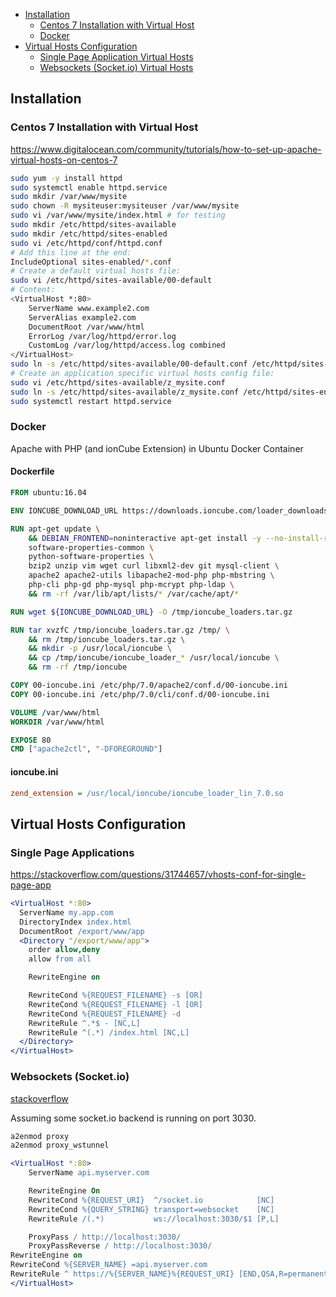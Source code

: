 - [Installation](#installation)
  - [Centos 7 Installation with Virtual Host](#centos-7-installation-with-virtual-host)
  - [Docker](#docker)
- [Virtual Hosts Configuration](#virtual-hosts-configuration)
  - [Single Page Application Virtual Hosts](#single-page-applications)
  - [Websockets (Socket.io) Virtual Hosts](#websockets-socketio)

## Installation

### Centos 7 Installation with Virtual Host

https://www.digitalocean.com/community/tutorials/how-to-set-up-apache-virtual-hosts-on-centos-7


```bash
sudo yum -y install httpd
sudo systemctl enable httpd.service
sudo mkdir /var/www/mysite
sudo chown -R mysiteuser:mysiteuser /var/www/mysite
sudo vi /var/www/mysite/index.html # for testing
sudo mkdir /etc/httpd/sites-available
sudo mkdir /etc/httpd/sites-enabled
sudo vi /etc/httpd/conf/httpd.conf
# Add this line at the end:
IncludeOptional sites-enabled/*.conf
# Create a default virtual hosts file:
sudo vi /etc/httpd/sites-available/00-default
# Content:
<VirtualHost *:80>
    ServerName www.example2.com
    ServerAlias example2.com
    DocumentRoot /var/www/html
    ErrorLog /var/log/httpd/error.log
    CustomLog /var/log/httpd/access.log combined
</VirtualHost>
sudo ln -s /etc/httpd/sites-available/00-default.conf /etc/httpd/sites-enabled/
# Create an application specific virtual hosts config file:
sudo vi /etc/httpd/sites-available/z_mysite.conf
sudo ln -s /etc/httpd/sites-available/z_mysite.conf /etc/httpd/sites-enabled/
sudo systemctl restart httpd.service
```

### Docker

Apache with PHP (and ionCube Extension) in Ubuntu Docker Container

#### Dockerfile

```dockerfile
FROM ubuntu:16.04

ENV IONCUBE_DOWNLOAD_URL https://downloads.ioncube.com/loader_downloads/ioncube_loaders_lin_x86-64.tar.gz

RUN apt-get update \
    && DEBIAN_FRONTEND=noninteractive apt-get install -y --no-install-recommends \
    software-properties-common \
    python-software-properties \
    bzip2 unzip vim wget curl libxml2-dev git mysql-client \
    apache2 apache2-utils libapache2-mod-php php-mbstring \
    php-cli php-gd php-mysql php-mcrypt php-ldap \
    && rm -rf /var/lib/apt/lists/* /var/cache/apt/*

RUN wget ${IONCUBE_DOWNLOAD_URL} -O /tmp/ioncube_loaders.tar.gz

RUN tar xvzfC /tmp/ioncube_loaders.tar.gz /tmp/ \
    && rm /tmp/ioncube_loaders.tar.gz \
    && mkdir -p /usr/local/ioncube \
    && cp /tmp/ioncube/ioncube_loader_* /usr/local/ioncube \
    && rm -rf /tmp/ioncube

COPY 00-ioncube.ini /etc/php/7.0/apache2/conf.d/00-ioncube.ini
COPY 00-ioncube.ini /etc/php/7.0/cli/conf.d/00-ioncube.ini

VOLUME /var/www/html
WORKDIR /var/www/html

EXPOSE 80
CMD ["apache2ctl", "-DFOREGROUND"]
```

#### ioncube.ini

```ini
zend_extension = /usr/local/ioncube/ioncube_loader_lin_7.0.so
```

## Virtual Hosts Configuration

### Single Page Applications

https://stackoverflow.com/questions/31744657/vhosts-conf-for-single-page-app

```apache
<VirtualHost *:80>
  ServerName my.app.com
  DirectoryIndex index.html
  DocumentRoot /export/www/app
  <Directory "/export/www/app">
    order allow,deny
    allow from all

    RewriteEngine on

    RewriteCond %{REQUEST_FILENAME} -s [OR]
    RewriteCond %{REQUEST_FILENAME} -l [OR]
    RewriteCond %{REQUEST_FILENAME} -d
    RewriteRule ^.*$ - [NC,L]
    RewriteRule ^(.*) /index.html [NC,L]
  </Directory>
</VirtualHost>
```


### Websockets (Socket.io)

[stackoverflow](https://stackoverflow.com/questions/27526281/websockets-and-apache-proxy-how-to-configure-mod-proxy-wstunnel/27534443#27534443
)

Assuming some socket.io backend is running on port 3030.

```bash
a2enmod proxy
a2enmod proxy_wstunnel
```


```apache
<VirtualHost *:80>
    ServerName api.myserver.com

    RewriteEngine On
    RewriteCond %{REQUEST_URI}  ^/socket.io            [NC]
    RewriteCond %{QUERY_STRING} transport=websocket    [NC]
    RewriteRule /(.*)           ws://localhost:3030/$1 [P,L]

    ProxyPass / http://localhost:3030/
    ProxyPassReverse / http://localhost:3030/
RewriteEngine on
RewriteCond %{SERVER_NAME} =api.myserver.com
RewriteRule ^ https://%{SERVER_NAME}%{REQUEST_URI} [END,QSA,R=permanent]
</VirtualHost>
```
